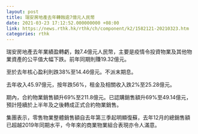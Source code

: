 ```yaml
---
layout: post
title: 瑞安房地產去年轉蝕逾7億元人民幣
date: 2021-03-23 17:12:52.000000000 +08:00
link: https://news.rthk.hk/rthk/ch/component/k2/1582121-20210323.htm
categories: rthk
---
```


瑞安房地產去年業績盈轉虧，蝕7.4億元人民幣，主要是疫情令投資物業及其他物業資產的公平值大幅下跌。前年同期則賺19.32億元。

至於去年核心盈利則跌38%至14.46億元。不派末期息。

去年收入45.97億元，按年跌56%，租金及相關收入跌2%至25.28億元。

期內，合約物業銷售額升69%至211.8億元。已認購銷售額升69%至49.14億元，預計陸續於上半年及之後轉成正式合約物業銷售。

集團表示，零售物業整體銷售額自去年第三季起明顯復蘇，去年12月的總銷售額已超越2019年同期水平，今年來的商業物業組合表現亦令人滿意。
